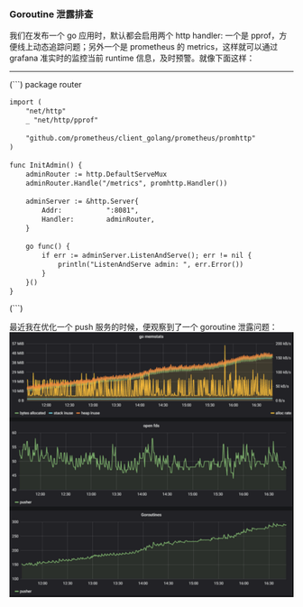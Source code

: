 ### Goroutine 泄露排查

我们在发布一个 go 应用时，默认都会启用两个 http handler: 一个是 pprof，方便线上动态追踪问题；另外一个是 prometheus 的 metrics，这样就可以通过 grafana 准实时的监控当前 runtime 信息，及时预警。就像下面这样：
***
(```)
    package router

    import (
    	"net/http"
    	_ "net/http/pprof"

    	"github.com/prometheus/client_golang/prometheus/promhttp"
    )

    func InitAdmin() {
    	adminRouter := http.DefaultServeMux
    	adminRouter.Handle("/metrics", promhttp.Handler())

        adminServer := &http.Server{
    		Addr:           ":8081",
    		Handler:        adminRouter,
    	}

    	go func() {
    		if err := adminServer.ListenAndServe(); err != nil {
    			println("ListenAndServe admin: ", err.Error())
    		}
    	}()
    }
(```)


最近我在优化一个 push 服务的时候，便观察到了一个 goroutine 泄露问题：
![](img/img1.png)